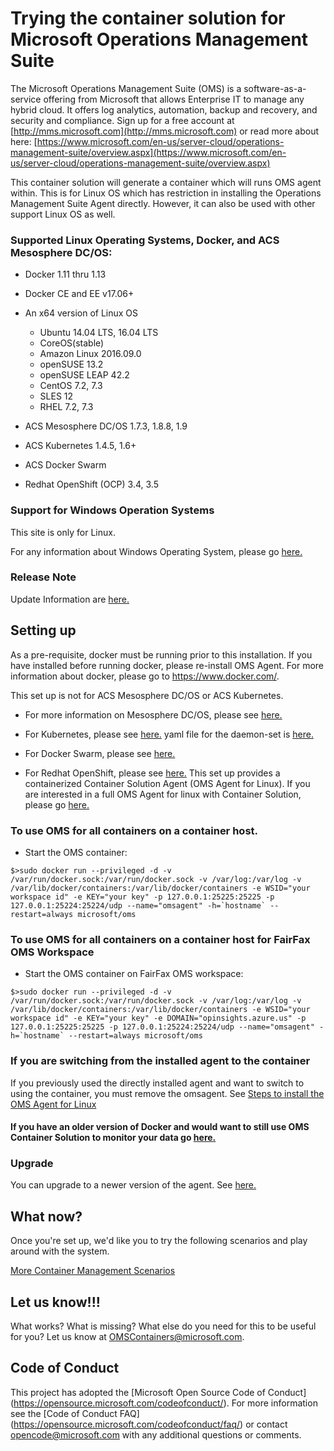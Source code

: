 # Trying the container solution for Microsoft Operations Management Suite

The Microsoft Operations Management Suite (OMS) is a software-as-a-service offering from Microsoft that allows Enterprise IT to manage any hybrid cloud. It offers log analytics, automation, backup and recovery, and security and compliance.  Sign up for a free account at [http://mms.microsoft.com](http://mms.microsoft.com) or read more about here: [https://www.microsoft.com/en-us/server-cloud/operations-management-suite/overview.aspx](https://www.microsoft.com/en-us/server-cloud/operations-management-suite/overview.aspx)

This container solution will generate a container which will runs OMS agent within. This is for Linux OS which has restriction in installing the Operations Management Suite Agent directly. However, it can also be used with other support Linux OS as well. 

### Supported Linux Operating Systems, Docker, and ACS Mesosphere DC/OS: 

- Docker 1.11 thru 1.13
- Docker CE and EE v17.06+

- An x64 version of Linux OS
	- Ubuntu 14.04 LTS, 16.04 LTS
	- CoreOS(stable)
	- Amazon Linux 2016.09.0
	- openSUSE 13.2
	- openSUSE LEAP 42.2
	- CentOS 7.2, 7.3
	- SLES 12
	- RHEL 7.2, 7.3

- ACS Mesosphere DC/OS 1.7.3, 1.8.8, 1.9
- ACS Kubernetes 1.4.5, 1.6+ 
- ACS Docker Swarm
- Redhat OpenShift (OCP) 3.4, 3.5 

### Support for Windows Operation Systems
This site is only for Linux. 

For any information about Windows Operating System, please go [here.](https://docs.microsoft.com/en-us/azure/log-analytics/log-analytics-containers#windows-container-hosts) 

### Release Note
Update Information are [here.](https://github.com/Microsoft/OMS-docker/blob/master/ReleaseNote.md)

## Setting up
As a pre-requisite, docker must be running prior to this installation. If you have installed before running docker, please re-install OMS Agent. For more information about docker, please go to https://www.docker.com/.

This set up is not for ACS Mesosphere DC/OS or ACS Kubernetes. 
- For more information on Mesosphere DC/OS, please see [here.](https://docs.microsoft.com/en-us/azure/container-service/container-service-monitoring-oms)
- For Kubernetes, please see [here.](https://docs.microsoft.com/en-us/azure/container-service/container-service-kubernetes-oms) yaml file for the daemon-set is [here.](https://github.com/Microsoft/OMS-docker/tree/master/Kubernetes)
- For Docker Swarm, please see [here.](https://github.com/Microsoft/OMS-docker/tree/master/Swarmmode)

- For Redhat OpenShift, please see [here.](https://github.com/Microsoft/OMS-docker/tree/master/OpenShift)
This set up provides a containerized Container Solution Agent (OMS Agent for Linux). If you are interested in a full OMS Agent for linux with Container Solution, please go [here.](https://github.com/Microsoft/OMS-Agent-for-Linux)


### To use OMS for all containers on a container host.

- Start the OMS container:
```
$>sudo docker run --privileged -d -v /var/run/docker.sock:/var/run/docker.sock -v /var/log:/var/log -v /var/lib/docker/containers:/var/lib/docker/containers -e WSID="your workspace id" -e KEY="your key" -p 127.0.0.1:25225:25225 -p 127.0.0.1:25224:25224/udp --name="omsagent" -h=`hostname` --restart=always microsoft/oms
```

### To use OMS for all containers on a container host for FairFax OMS Workspace

- Start the OMS container on FairFax OMS workspace:
```
$>sudo docker run --privileged -d -v /var/run/docker.sock:/var/run/docker.sock -v /var/log:/var/log -v /var/lib/docker/containers:/var/lib/docker/containers -e WSID="your workspace id" -e KEY="your key" -e DOMAIN="opinsights.azure.us" -p 127.0.0.1:25225:25225 -p 127.0.0.1:25224:25224/udp --name="omsagent" -h=`hostname` --restart=always microsoft/oms
```

### If you are switching from the installed agent to the container

If you previously used the directly installed agent and want to switch to using the container, you must remove the omsagent.
See [Steps to install the OMS Agent for Linux](https://github.com/Microsoft/OMS-Agent-for-Linux/blob/master/docs/OMS-Agent-for-Linux.md)

#### If you have an older version of Docker and would want to still use OMS Container Solution to monitor your data go [here.](https://github.com/Microsoft/OMS-docker/blob/master/OlderVersionREADME.md)

### Upgrade
You can upgrade to a newer version of the agent. See [here.](https://github.com/Microsoft/OMS-docker/blob/master/Upgrade.md)

## What now?
Once you're set up, we'd like you to try the following scenarios and play around with the system.

[More Container Management Scenarios](http://github.com/Microsoft/OMS-Agent-for-Linux/blob/master/docs/Docker-Instructions.md#overview)

## Let us know!!!
What works? What is missing? What else do you need for this to be useful for you? Let us know at OMSContainers@microsoft.com.

## Code of Conduct

This project has adopted the [Microsoft Open Source Code of Conduct]
(https://opensource.microsoft.com/codeofconduct/).  For more
information see the [Code of Conduct FAQ]
(https://opensource.microsoft.com/codeofconduct/faq/) or contact
[opencode@microsoft.com](mailto:opencode@microsoft.com) with any
additional questions or comments.
